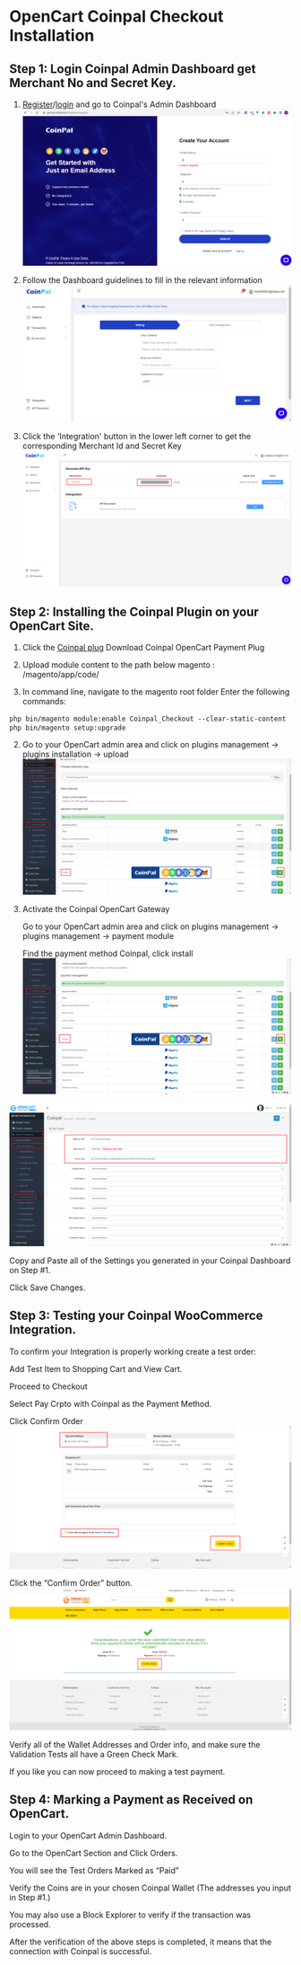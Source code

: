 # OpenCart Coinpal Checkout Installation

## Step 1: Login Coinpal Admin Dashboard get Merchant No and Secret Key.
1. [Register](https://portal.coinpal.io/#/admin/register)/[login](https://portal.coinpal.io/#/admin/login) and go to Coinpal's Admin Dashboard 
![](./img/register.png)

2. Follow the Dashboard guidelines to fill in the relevant information
![](./img/kyb.png)
3. Click the 'Integration' button in the lower left corner to get the corresponding Merchant Id and Secret Key
![](./img/api-key.png)

## Step 2: Installing the Coinpal Plugin on your OpenCart Site.
1. Click the  [Coinpal plug](https://github.com/CoinpalGroup/plug_opencart/blob/master/coinpal.ocmod.zip)  Download Coinpal OpenCart Payment Plug

1. Upload module content to the path below magento :  /magento/app/code/

2. In command line, navigate to the magento root folder
Enter the following commands:

```
php bin/magento module:enable Coinpal_Checkout --clear-static-content
php bin/magento setup:upgrade
```


2. Go to your OpenCart admin area and click on plugins management -> plugins installation -> upload
![](./img/upload.png)
3. Activate the Coinpal OpenCart Gateway

    Go to your OpenCart admin area and click on plugins management -> plugins management -> payment module

    Find the payment method Coinpal, click install
![](./img/install.png)

![](./img/edit.png)

Copy and Paste all of the Settings you generated in your Coinpal Dashboard on Step #1.

Click Save Changes.


## Step 3: Testing your Coinpal WooCommerce Integration.

To confirm your Integration is properly working create a test order:

Add Test Item to Shopping Cart and View Cart.

Proceed to Checkout

Select Pay Crpto with Coinpal as the Payment Method.

Click Confirm Order
![](./img/checkout.png)

Click the “Confirm Order” button.
![](./img/checkout2.png)

Verify all of the Wallet Addresses and Order info, and make sure the Validation Tests all have a Green Check Mark.

If you like you can now proceed to making a test payment.



## Step 4: Marking a Payment as Received on OpenCart.

Login to your OpenCart Admin Dashboard.

Go to the OpenCart Section and Click Orders.

You will see the Test Orders Marked as “Paid”

Verify the Coins are in your chosen Coinpal Wallet (The addresses you input in Step #1.)

You may also use a Block Explorer to verify if the transaction was processed.

After the verification of the above steps is completed, it means that the connection with Coinpal is successful.





